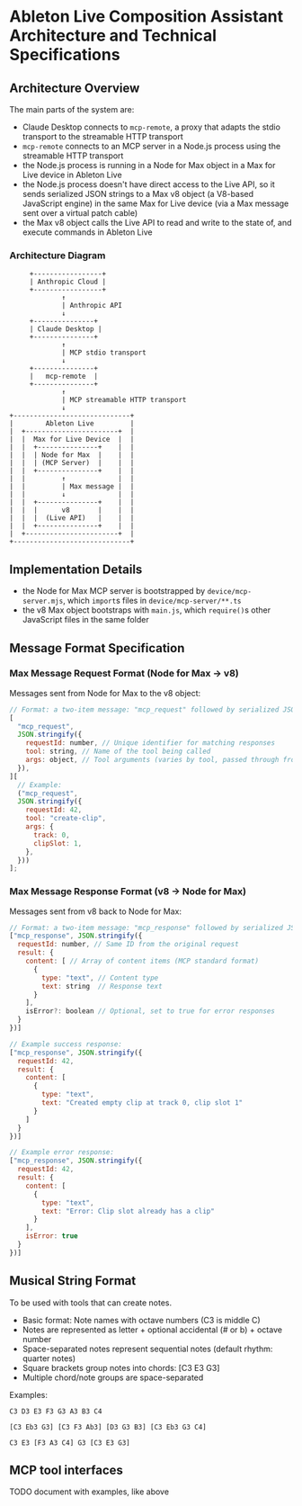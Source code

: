 # Ableton Live Composition Assistant Architecture and Technical Specifications

## Architecture Overview

The main parts of the system are:

- Claude Desktop connects to `mcp-remote`, a proxy that adapts the stdio transport to the streamable HTTP transport
- `mcp-remote` connects to an MCP server in a Node.js process using the streamable HTTP transport
- the Node.js process is running in a Node for Max object in a Max for Live device in Ableton Live
- the Node.js process doesn't have direct access to the Live API, so it sends serialized JSON strings to a Max v8 object (a V8-based JavaScript engine) in the same Max for Live device (via a Max message sent over a virtual patch cable)
- the Max v8 object calls the Live API to read and write to the state of, and execute commands in Ableton Live

### Architecture Diagram

```
     +-----------------+
     | Anthropic Cloud |
     +-----------------+
             ↑
             | Anthropic API
             ↓
     +---------------+
     | Claude Desktop |
     +---------------+
             ↑
             | MCP stdio transport
             ↓
     +---------------+
     |   mcp-remote  |
     +---------------+
             ↑
             | MCP streamable HTTP transport
             ↓
+-----------------------------+
|        Ableton Live         |
|  +-----------------------+  |
|  |  Max for Live Device  |  |
|  |  +---------------+    |  |
|  |  | Node for Max  |    |  |
|  |  | (MCP Server)  |    |  |
|  |  +---------------+    |  |
|  |         ↑             |  |
|  |         | Max message |  |
|  |         ↓             |  |
|  |  +---------------+    |  |
|  |  |      v8       |    |  |
|  |  |  (Live API)   |    |  |
|  |  +---------------+    |  |
|  +-----------------------+  |
+-----------------------------+
```

## Implementation Details

- the Node for Max MCP server is bootstrapped by `device/mcp-server.mjs`, which `import`s files in `device/mcp-server/**.ts`
- the v8 Max object bootstraps with `main.js`, which `require()`s other JavaScript files in the same folder

## Message Format Specification

### Max Message Request Format (Node for Max → v8)

Messages sent from Node for Max to the v8 object:

```js
// Format: a two-item message: "mcp_request" followed by serialized JSON string
[
  "mcp_request",
  JSON.stringify({
    requestId: number, // Unique identifier for matching responses
    tool: string, // Name of the tool being called
    args: object, // Tool arguments (varies by tool, passed through from MCP request)
  }),
][
  // Example:
  ("mcp_request",
  JSON.stringify({
    requestId: 42,
    tool: "create-clip",
    args: {
      track: 0,
      clipSlot: 1,
    },
  }))
];
```

### Max Message Response Format (v8 → Node for Max)

Messages sent from v8 back to Node for Max:

```js
// Format: a two-item message: "mcp_response" followed by serialized JSON string
["mcp_response", JSON.stringify({
  requestId: number, // Same ID from the original request
  result: {
    content: [ // Array of content items (MCP standard format)
      {
        type: "text", // Content type
        text: string  // Response text
      }
    ],
    isError?: boolean // Optional, set to true for error responses
  }
})]

// Example success response:
["mcp_response", JSON.stringify({
  requestId: 42,
  result: {
    content: [
      {
        type: "text",
        text: "Created empty clip at track 0, clip slot 1"
      }
    ]
  }
})]

// Example error response:
["mcp_response", JSON.stringify({
  requestId: 42,
  result: {
    content: [
      {
        type: "text",
        text: "Error: Clip slot already has a clip"
      }
    ],
    isError: true
  }
})]
```

## Musical String Format

To be used with tools that can create notes.

- Basic format: Note names with octave numbers (C3 is middle C)
- Notes are represented as letter + optional accidental (# or b) + octave number
- Space-separated notes represent sequential notes (default rhythm: quarter notes)
- Square brackets group notes into chords: [C3 E3 G3]
- Multiple chord/note groups are space-separated

Examples:

```
C3 D3 E3 F3 G3 A3 B3 C4
```

```
[C3 Eb3 G3] [C3 F3 Ab3] [D3 G3 B3] [C3 Eb3 G3 C4]
```

```
C3 E3 [F3 A3 C4] G3 [C3 E3 G3]
```

## MCP tool interfaces

TODO document with examples, like above
